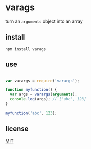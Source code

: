 # varags

turn an `arguments` object into an array

## install 

`npm install varags`

## use

```javascript

var varargs = require('varargs');

function myfunction() {
  var args = varargs(arguments);
  console.log(args); // ['abc', 123]
}

myfunction('abc', 123);

```

## license

[MIT](LICENSE.txt)
